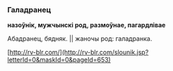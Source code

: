 ### Галадранец
**назоўнік, мужчынскі род, размоўнае, пагардлівае**

Абадранец, бядняк. || жаночы род: галадранка.

<a rel="author">[http://rv-blr.com/](http://rv-blr.com/slounik.jsp?letterId=0&maskId=0&pageId=653)</a>

